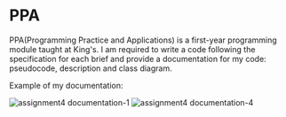 # PPA

PPA(Programming Practice and Applications) is a first-year programming module taught at King's.
I am required to write a code following the specification for each brief and provide a documentation for my code: pseudocode, description and class diagram. 

Example of my documentation:

![assignment4 documentation-1](https://cloud.githubusercontent.com/assets/22602022/20138209/fcd76a8e-a676-11e6-88e3-448894219d66.png)
![assignment4 documentation-4](https://cloud.githubusercontent.com/assets/22602022/20138210/fce6af30-a676-11e6-9f78-6776341b8f8e.png)
